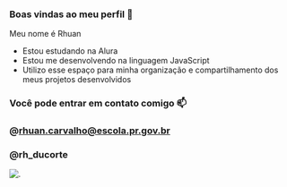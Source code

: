 ### Boas vindas ao meu perfil 💙

Meu nome é Rhuan

- Estou estudando na Alura
- Estou me desenvolvendo na linguagem JavaScript
- Utilizo esse espaço para minha organização e compartilhamento dos meus projetos desenvolvidos

### Você pode entrar em contato comigo 📫
### @rhuan.carvalho@escola.pr.gov.br
### @rh_ducorte

![.](https://tenor.com/bTRKJ.gif)
